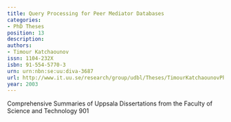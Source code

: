 ```yaml
---
title: Query Processing for Peer Mediator Databases
categories:
- PhD Theses
position: 13
description: 
authors:
- Timour Katchaounov
issn: 1104-232X
isbn: 91-554-5770-3
urn: urn:nbn:se:uu:diva-3687
url: http://www.it.uu.se/research/group/udbl/Theses/TimourKatchaounovPhD.pdf
year: 2003
---
```


Comprehensive Summaries of Uppsala Dissertations from the Faculty of Science and Technology 901
